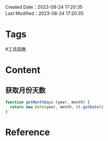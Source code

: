 Created Date：2023-08-24 17:20:35  
Last Modified：2023-08-24 17:20:35

# Tags

#工具函数

# Content

## 获取月份天数

```js
function getMonthDays (year, month) {
  return new Date(year, month, 0).getDate()
}
```

# Reference
